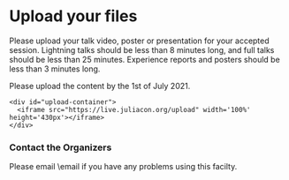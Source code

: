 # Upload your files

Please upload your talk video, poster or presentation for your accepted session.
Lightning talks should be less than 8 minutes long, and full talks should be less than 25 minutes.
Experience reports and posters should be less than 3 minutes long. 

Please upload the content by the 1st of July 2021.

~~~
<div id="upload-container">
  <iframe src="https://live.juliacon.org/upload" width='100%' height='430px'></iframe>
</div>
~~~

### Contact the Organizers

Please email \email if you have any problems using this facilty.
#